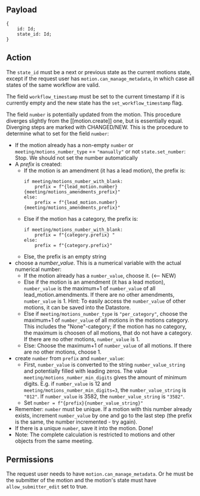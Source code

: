 ## Payload
```
{
    id: Id;
    state_id: Id;
}
```

## Action
The `state_id` must be a next or previous state as the current motions state, except if the request user has `motion.can_manage_metadata`, in which case all states of the same workflow are valid.

The field `workflow_timestamp` must be set to the current timestamp if it is currently empty and the
new state has the `set_workflow_timestamp` flag.

The field `number` is potentially updated from the motion. This procedure diverges slightly from the [[motion.create]] one, but is essentially equal. Diverging steps are marked with CHANGED/NEW. This is the procedure to determine what to set for the field `number`:
  * If the motion already has a non-empty `number` or `meeting/motions_number_type` == `"manually"` or not `state.set_number`: Stop. We should not set the number automatically
  * A _prefix_ is created:
    * If the motion is an amendment (it has a lead motion), the prefix is:
      ```
      if meeting/motions_number_with_blank:
          prefix = f"{lead_motion.number} {meeting/motions_amendments_prefix}"
      else:
          prefix = f"{lead_motion.number}{meeting/motions_amendments_prefix}"
      ```
    * Else if the motion has a category, the prefix is:
      ```
      if meeting/motions_number_with_blank:
          prefix = f"{category.prefix} "
      else:
          prefix = f"{category.prefix}"
      ```
    * Else, the prefix is an empty string
  * choose a _number_value_. This is a numerical variable with the actual numerical number:
    * If the motion already has a `number_value`, choose it. (<-- NEW)
    * Else if the motion is an amendment (it has a lead motion), `number_value` is the maximum+1 of `number_value` of all lead_motion.amendments. If there are no other amendments, `number_value` is 1. Hint: To easily access the `number_value` of other motions, it can be saved into the Datastore.
    * Else if `meeting/motions_number_type` is `"per_category"`, choose the maximum+1 of `number_value` of all motions in the motions category. This includes the "None"-category; if the motion has no category, the maximum is choosen of all motions, that do not have a category. If there are no other motions, `number_value` is 1.
    * Else: Choose the maximum+1 of `number_value` of all motions. If there are no other motions, choose 1.
  * create `number` from `prefix` and `number_value`:
    * First, `number_value` is converted to the string `number_value_string` and potentially filled with leading zeros. The value `meeting/motions_number_min_digits` gives the amount of minimum digits. E.g. if `number_value` is 12 and `meeting/motions_number_min_digits=3`, the `number_value_string` is `"012"`. If `number_value` is 3582, the `number_value_string` is `"3582"`.
    * Set `number = f"{prefix}{number_value_string}"`
  * Remember: `number` must be unique. If a motion with this number already exists, increment `number_value` by one and go to the last step (the prefix is the same, the number incremented - try again).
  * If there is a unique `number`, save it into the motion. Done!
  * Note: The complete calculation is restricted to motions and other objects from the same meeting.

## Permissions
The request user needs to have `motion.can_manage_metadata`. Or he must be the submitter of the motion and the motion's state must have `allow_submitter_edit` set to true.
